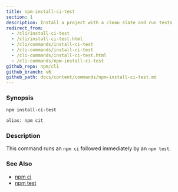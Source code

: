 ```yaml
---
title: npm-install-ci-test
section: 1
description: Install a project with a clean slate and run tests
redirect_from:
  - /cli/install-ci-test
  - /cli/install-ci-test.html
  - /cli/commands/install-ci-test
  - /cli-commands/install-ci-test
  - /cli-commands/install-ci-test.html
  - /cli-commands/npm-install-ci-test
github_repo: npm/cli
github_branch: v6
github_path: docs/content/commands/npm-install-ci-test.md
---
```


### Synopsis

```bash
npm install-ci-test

alias: npm cit
```

### Description

This command runs an `npm ci` followed immediately by an `npm test`.

### See Also

* [npm ci](/cli/v6/commands/npm-ci)
* [npm test](/cli/v6/commands/npm-test)
